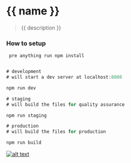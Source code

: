# {{ name }}

> {{ description }}

### How to setup

``` pre anything run npm install```

``` js

# development
# will start a dev server at localhost:8080

npm run dev

# staging
# will build the files for quality assurance

npm run staging

# production
# will build the files for production

npm run build

```

[![alt text](https://s3-eu-west-1.amazonaws.com/rk-solutions/github_footer.png)](https://deveo.dk)